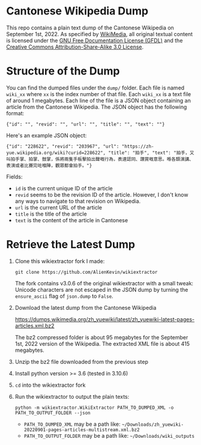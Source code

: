 # Cantonese Wikipedia Dump

This repo contains a plain text dump of the Cantonese Wikipedia on September 1st, 2022. As specified by [WikiMedia](https://dumps.wikimedia.org/legal.html), all original textual content is licensed under the [GNU Free Documentation License (GFDL)](https://www.gnu.org/licenses/fdl-1.3.html) and the [Creative Commons Attribution-Share-Alike 3.0 License](https://creativecommons.org/licenses/by-sa/3.0/).

# Structure of the Dump

You can find the dumped files under the `dump/` folder. Each file is named `wiki_xx` where `xx` is the index number of that file. Each `wiki_xx` is a text file of around 1 megabytes. Each line of the file is a JSON object containing an article from the Cantonese Wikipedia. The JSON object has the following format:
```
{"id": "", "revid": "", "url": "", "title": "", "text": ""}
```

Here's an example JSON object:
```
{"id": "228622", "revid": "203967", "url": "https://zh-yue.wikipedia.org/wiki?curid=228622", "title": "拍手", "text": "拍手，又叫拍手掌、拍掌、鼓掌，係將兩隻手板擊拍出聲嘅行為，表達認同、讚賞嘅意思。喺各類演講、表演或者比賽完咗嗰陣，觀眾都會拍手。"}
```

Fields:
* `id` is the current unique ID of the article
* `revid` seems to be the revision ID of the article. However, I don't know any ways to navigate to that revision on Wikipedia.
* `url` is the current URL of the article
* `title` is the title of the article
* `text` is the content of the article in Cantonese

# Retrieve the Latest Dump

1. Clone this wikiextractor fork I made:
	```
	git clone https://github.com/AlienKevin/wikiextractor
	```
	The fork contains v3.0.6 of the original wikiextractor with a small tweak: Unicode characters are not escaped in the JSON dump by turning the `ensure_ascii` flag of `json.dump` to `False`.

2. Download the latest dump from the Cantonese Wikipedia

	https://dumps.wikimedia.org/zh_yuewiki/latest/zh_yuewiki-latest-pages-articles.xml.bz2

	The bz2 compressed folder is about 95 megabytes for the September 1st, 2022 version of the Wikipedia.
	The extracted XML file is about 415 megabytes.

3. Unzip the bz2 file downloaded from the previous step

4. Install python version >= 3.6 (tested in 3.10.6)

5. `cd` into the wikiextractor fork

6. Run the wikiextractor to output the plain texts:
	```
	python -m wikiextractor.WikiExtractor PATH_TO_DUMPED_XML -o PATH_TO_OUTPUT_FOLDER --json
	```
	* `PATH_TO_DUMPED_XML` may be a path like: `~/Downloads/zh_yuewiki-20220901-pages-articles-multistream.xml.bz2`
	* `PATH_TO_OUTPUT_FOLDER` may be a path like: `~/Downloads/wiki_outputs`

